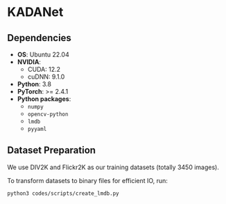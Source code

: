 # KADANet

## Dependencies

- **OS**: Ubuntu 22.04  
- **NVIDIA**:
  - CUDA: 12.2  
  - cuDNN: 9.1.0  
- **Python**: 3.8  
- **PyTorch**: >= 2.4.1  
- **Python packages**:
  - `numpy`
  - `opencv-python`
  - `lmdb`
  - `pyyaml`

## Dataset Preparation

We use DIV2K and Flickr2K as our training datasets (totally 3450 images).

To transform datasets to binary files for efficient IO, run:

```bash
python3 codes/scripts/create_lmdb.py



